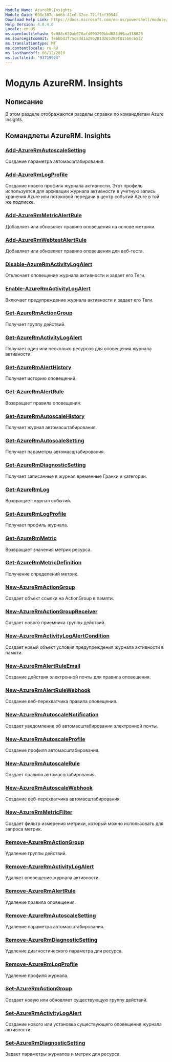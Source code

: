 ```yaml
---
Module Name: AzureRM.Insights
Module Guid: 698c387c-bd6b-41c6-82ce-721f1ef39548
Download Help Link: https://docs.microsoft.com/en-us/powershell/module/azurerm.insights
Help Version: 4.0.4.0
Locale: en-US
ms.openlocfilehash: 9c086c630ab670afd093299bbd884d99aa318826
ms.sourcegitcommit: febbbd3f75c8dd1a296281d265289f015b6cb537
ms.translationtype: MT
ms.contentlocale: ru-RU
ms.lasthandoff: 06/12/2019
ms.locfileid: "93719924"
---
```

# Модуль AzureRM. Insights
## Nописание
В этом разделе отображаются разделы справки по командлетам Azure Insights.

## Командлеты AzureRM. Insights
### [Add-AzureRmAutoscaleSetting](Add-AzureRmAutoscaleSetting.md)
Создание параметра автомасштабирования.

### [Add-AzureRmLogProfile](Add-AzureRmLogProfile.md)
Создание нового профиля журнала активности. Этот профиль используется для архивации журнала активности в учетную запись хранения Azure или потоковой передачи в центр событий Azure в той же подписке. 

### [Add-AzureRmMetricAlertRule](Add-AzureRmMetricAlertRule.md)
Добавляет или обновляет правило оповещения на основе метрики.

### [Add-AzureRmWebtestAlertRule](Add-AzureRmWebtestAlertRule.md)
Добавляет или обновляет правило оповещения для веб-теста.

### [Disable-AzureRmActivityLogAlert](Disable-AzureRmActivityLogAlert.md)
Отключает оповещение журнала активности и задает его Теги.

### [Enable-AzureRmActivityLogAlert](Enable-AzureRmActivityLogAlert.md)
Включает предупреждение журнала активности и задает его Теги.

### [Get-AzureRmActionGroup](Get-AzureRmActionGroup.md)
Получает группу действий.

### [Get-AzureRmActivityLogAlert](Get-AzureRmActivityLogAlert.md)
Получает один или несколько ресурсов для оповещения журнала активности.

### [Get-AzureRmAlertHistory](Get-AzureRmAlertHistory.md)
Получает историю оповещений.

### [Get-AzureRmAlertRule](Get-AzureRmAlertRule.md)
Возвращает правила оповещения.

### [Get-AzureRmAutoscaleHistory](Get-AzureRmAutoscaleHistory.md)
Получает журнал автомасштабирования.

### [Get-AzureRmAutoscaleSetting](Get-AzureRmAutoscaleSetting.md)
Получает параметры автомасштабирования.

### [Get-AzureRmDiagnosticSetting](Get-AzureRmDiagnosticSetting.md)
Получает записанные в журнал временные Гранки и категории.

### [Get-AzureRmLog](Get-AzureRmLog.md)
Возвращает журнал событий.

### [Get-AzureRmLogProfile](Get-AzureRmLogProfile.md)
Получает профиль журнала.

### [Get-AzureRmMetric](Get-AzureRmMetric.md)
Возвращает значения метрик ресурса.

### [Get-AzureRmMetricDefinition](Get-AzureRmMetricDefinition.md)
Получение определений метрик.

### [New-AzureRmActionGroup](New-AzureRmActionGroup.md)
Создает объект ссылки на ActionGroup в памяти.

### [New-AzureRmActionGroupReceiver](New-AzureRmActionGroupReceiver.md)
Создает нового приемника группы действий.

### [New-AzureRmActivityLogAlertCondition](New-AzureRmActivityLogAlertCondition.md)
Создает новый объект условия предупреждения журнала активности в памяти.

### [New-AzureRmAlertRuleEmail](New-AzureRmAlertRuleEmail.md)
Создание действия электронной почты для правила оповещения.

### [New-AzureRmAlertRuleWebhook](New-AzureRmAlertRuleWebhook.md)
Создание веб-перехватчика правила оповещения.

### [New-AzureRmAutoscaleNotification](New-AzureRmAutoscaleNotification.md)
Создает уведомление об автомасштабировании электронной почты.

### [New-AzureRmAutoscaleProfile](New-AzureRmAutoscaleProfile.md)
Создание профиля автомасштабирования.

### [New-AzureRmAutoscaleRule](New-AzureRmAutoscaleRule.md)
Создает правило автомасштабирования.

### [New-AzureRmAutoscaleWebhook](New-AzureRmAutoscaleWebhook.md)
Создание веб-перехватчика автомасштабирования.

### [New-AzureRmMetricFilter](New-AzureRmMetricFilter.md)
Создает фильтр измерения метрики, который можно использовать для запроса метрик.

### [Remove-AzureRmActionGroup](Remove-AzureRmActionGroup.md)
Удаление группы действий.

### [Remove-AzureRmActivityLogAlert](Remove-AzureRmActivityLogAlert.md)
Удаляет оповещение журнала активности.

### [Remove-AzureRmAlertRule](Remove-AzureRmAlertRule.md)
Удаление правила оповещения.

### [Remove-AzureRmAutoscaleSetting](Remove-AzureRmAutoscaleSetting.md)
Удаление параметра автомасштабирования.

### [Remove-AzureRmDiagnosticSetting](Remove-AzureRmDiagnosticSetting.md)
Удаление диагностического параметра для ресурса.

### [Remove-AzureRmLogProfile](Remove-AzureRmLogProfile.md)
Удаление профиля журнала.

### [Set-AzureRmActionGroup](Set-AzureRmActionGroup.md)
Создает новую или обновляет существующую группу действий.

### [Set-AzureRmActivityLogAlert](Set-AzureRmActivityLogAlert.md)
Создание нового или установка существующего оповещения журнала активности.

### [Set-AzureRmDiagnosticSetting](Set-AzureRmDiagnosticSetting.md)
Задает параметры журналов и метрик для ресурса.

